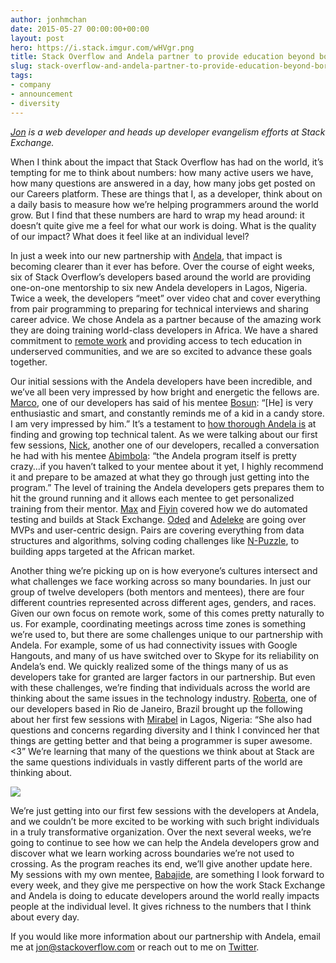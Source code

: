 ```yaml
---
author: jonhmchan
date: 2015-05-27 00:00:00+00:00
layout: post
hero: https://i.stack.imgur.com/wHVgr.png
title: Stack Overflow and Andela partner to provide education beyond borders
slug: stack-overflow-and-andela-partner-to-provide-education-beyond-borders
tags:
- company
- announcement
- diversity
---
```


*[Jon](https://twitter.com/jonhmchan) is a web developer and heads up developer evangelism efforts at Stack Exchange.*

When I think about the impact that Stack Overflow has had on the world, it’s tempting for me to think about numbers: how many active users we have, how many questions are answered in a day, how many jobs get posted on our Careers platform. These are things that I, as a developer, think about on a daily basis to measure how we’re helping programmers around the world grow. But I find that these numbers are hard to wrap my head around: it doesn’t quite give me a feel for what our work is doing. What is the quality of our impact? What does it feel like at an individual level?

In just a week into our new partnership with [Andela](http://www.andela.co/), that impact is becoming clearer than it ever has before. Over the course of eight weeks, six of Stack Overflow’s developers based around the world are providing one-on-one mentorship to six new Andela developers in Lagos, Nigeria. Twice a week, the developers “meet” over video chat and cover everything from pair programming to preparing for technical interviews and sharing career advice. We chose Andela as a partner because of the amazing work they are doing training world-class developers in Africa. We have a shared commitment to [remote work](http://blog.stackoverflow.com/2013/02/why-we-still-believe-in-working-remotely/) and providing access to tech education in underserved communities, and we are so excited to advance these goals together.

Our initial sessions with the Andela developers have been incredible, and we’ve all been very impressed by how bright and energetic the fellows are. [Marco](http://stackoverflow.com/users/7028/sklivvz), one of our developers has said of his mentee [Bosun](https://ng.linkedin.com/in/bosunolanrewaju): “[He] is very enthusiastic and smart, and constantly reminds me of a kid in a candy store. I am very impressed by him.” It’s a testament to [how thorough Andela is](http://blog.andela.co/post/113360971620/andela-receives-over-10-000-applications) at finding and growing top technical talent. As we were talking about our first few sessions, [Nick](http://stackoverflow.com/users/178082/nick-larsen), another one of our developers, recalled a conversation he had with his mentee [Abimbola](https://ng.linkedin.com/in/hisabimbola): “the Andela program itself is pretty crazy…if you haven’t talked to your mentee about it yet, I highly recommend it and prepare to be amazed at what they go through just getting into the program.” The level of training the Andela developers gets prepares them to hit the ground running and it allows each mentee to get personalized training from their mentor. [Max](http://careers.stackoverflow.com/maxhorstmann) and [Fiyin](https://ng.linkedin.com/pub/fiyin-simeon-adebayo/36/6bb/825) covered how we do automated testing and builds at Stack Exchange. [Oded](http://stackoverflow.com/users/1583/oded) and [Adeleke](https://ng.linkedin.com/in/adeleketogun) are going over MVPs and user-centric design. Pairs are covering everything from data structures and algorithms, solving coding challenges like [N-Puzzle](http://en.wikipedia.org/wiki/15_puzzle), to building apps targeted at the African market.

Another thing we’re picking up on is how everyone’s cultures intersect and what challenges we face working across so many boundaries. In just our group of twelve developers (both mentors and mentees), there are four different countries represented across different ages, genders, and races. Given our own focus on remote work, some of this comes pretty naturally to us. For example, coordinating meetings across time zones is something we’re used to, but there are some challenges unique to our partnership with Andela. For example, some of us had connectivity issues with Google Hangouts, and many of us have switched over to Skype for its reliability on Andela’s end. We quickly realized some of the things many of us as developers take for granted are larger factors in our partnership. But even with these challenges, we’re finding that individuals across the world are thinking about the same issues in the technology industry. [Roberta](http://careers.stackoverflow.com/rarcoverde), one of our developers based in Rio de Janeiro, Brazil brought up the following about her first few sessions with [Mirabel](https://ng.linkedin.com/pub/mirabel-ekwenugo/b6/981/313) in Lagos, Nigeria: “She also had questions and concerns regarding diversity and I think I convinced her that things are getting better and that being a programmer is super awesome. <3” We’re learning that many of the questions we think about at Stack are the same questions individuals in vastly different parts of the world are thinking about.

![](https://i.stack.imgur.com/axB4g.jpg)

We’re just getting into our first few sessions with the developers at Andela, and we couldn’t be more excited to be working with such bright individuals in a truly transformative organization. Over the next several weeks, we’re going to continue to see how we can help the Andela developers grow and discover what we learn working across boundaries we’re not used to crossing. As the program reaches its end, we’ll give another update here. My sessions with my own mentee, [Babajide](https://ng.linkedin.com/in/babajidefowotade), are something I look forward to every week, and they give me perspective on how the work Stack Exchange and Andela is doing to educate developers around the world really impacts people at the individual level. It gives richness to the numbers that I think about every day.

If you would like more information about our partnership with Andela, email me at [jon@stackoverflow.com](mailto:jon@stackoverflow.com) or reach out to me on [Twitter](https://twitter.com/jonhmchan).
